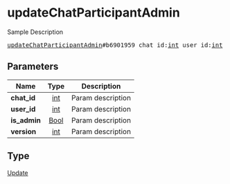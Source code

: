 # updateChatParticipantAdmin

Sample Description

<pre>
<a href="../constructor/updateChatParticipantAdmin.md">updateChatParticipantAdmin</a>#b6901959 chat_id:<a href="../type/int.md">int</a> user_id:<a href="../type/int.md">int</a> is_admin:<a href="../type/Bool.md">Bool</a> version:<a href="../type/int.md">int</a> = <a href="../type/Update.md">Update</a>;
</pre>
## Parameters

| Name | Type | Description |
|------|:----:|-------------|
| **chat_id** | <a href="../type/int.md">int</a> | Param description |
| **user_id** | <a href="../type/int.md">int</a> | Param description |
| **is_admin** | <a href="../type/Bool.md">Bool</a> | Param description |
| **version** | <a href="../type/int.md">int</a> | Param description |

## Type

<a href="../type/Update.md">Update</a>
